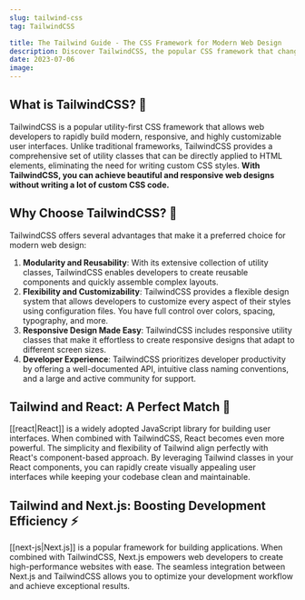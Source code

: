 ```yaml
---
slug: tailwind-css
tag: TailwindCSS

title: The Tailwind Guide - The CSS Framework for Modern Web Design
description: Discover TailwindCSS, the popular CSS framework that changed web design. Learn how to leverage TailwindCSS with React and Next.js to create stunning websites.
date: 2023-07-06
image:
---
```


## What is TailwindCSS? 🎨

TailwindCSS is a popular utility-first CSS framework that allows web developers to rapidly build modern, responsive, and highly customizable user interfaces. Unlike traditional frameworks, TailwindCSS provides a comprehensive set of utility classes that can be directly applied to HTML elements, eliminating the need for writing custom CSS styles. **With TailwindCSS, you can achieve beautiful and responsive web designs without writing a lot of custom CSS code.**

## Why Choose TailwindCSS? 🌟

TailwindCSS offers several advantages that make it a preferred choice for modern web design:

1. **Modularity and Reusability**: With its extensive collection of utility classes, TailwindCSS enables developers to create reusable components and quickly assemble complex layouts.
2. **Flexibility and Customizability**: TailwindCSS provides a flexible design system that allows developers to customize every aspect of their styles using configuration files. You have full control over colors, spacing, typography, and more.
3. **Responsive Design Made Easy**: TailwindCSS includes responsive utility classes that make it effortless to create responsive designs that adapt to different screen sizes.
4. **Developer Experience**: TailwindCSS prioritizes developer productivity by offering a well-documented API, intuitive class naming conventions, and a large and active community for support.

## Tailwind and React: A Perfect Match 🤝

[[react|React]] is a widely adopted JavaScript library for building user interfaces. When combined with TailwindCSS, React becomes even more powerful. The simplicity and flexibility of Tailwind align perfectly with React's component-based approach. By leveraging Tailwind classes in your React components, you can rapidly create visually appealing user interfaces while keeping your codebase clean and maintainable.


## Tailwind and Next.js: Boosting Development Efficiency ⚡

[[next-js|Next.js]] is a popular framework for building applications. When combined with TailwindCSS, Next.js empowers web developers to create high-performance websites with ease. The seamless integration between Next.js and TailwindCSS allows you to optimize your development workflow and achieve exceptional results.
